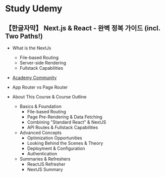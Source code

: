 # Study Udemy

## 【한글자막】 Next.js & React - 완벽 정복 가이드 (incl. Two Paths!)

- What is the NextJs
  - File-based Routing
  - Server-side Rendering
  - Fullstack Capabilities

- [Academy Community](https://academind.com/community/)

- App Router vs Page Router

- About This Course & Course Outline
  - Basics & Foundation
    - File-based Routing
    - Page Pre-Rendering & Data Fetching
    - Combining "Standard React" & NextJS
    - API Routes & Fullstack Capabilities
  - Advanced Concepts
    - Optimization Opportunities
    - Looking Behind the Scenes & Theory
    - Deployment & Configuration
    - Authentication
  - Summaries & Refreshers
    - ReactJS Refresher
    - NextJS Summary

